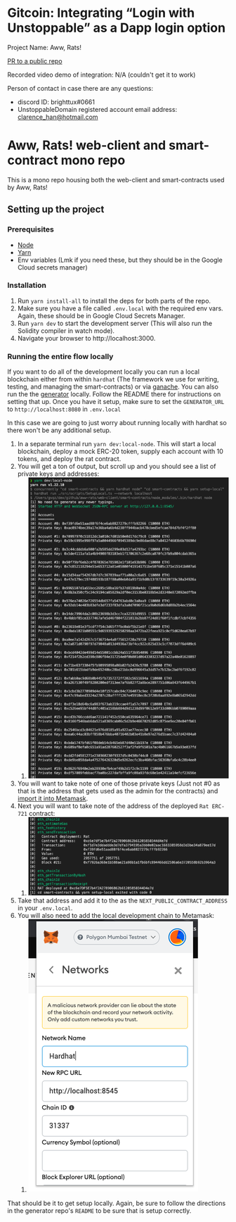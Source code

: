 # Gitcoin: Integrating “Login with Unstoppable” as a Dapp login option

Project Name: Aww, Rats!

[PR to a public repo](https://github.com/ClickPop/aww-rats-client/pull/147)

Recorded video demo of integration: N/A (couldn't get it to work)

Person of contact in case there are any questions:

  * discord ID: brighttux#0661
  * UnstoppableDomain registered account email address: clarence_han@hotmail.com


# Aww, Rats! web-client and smart-contract mono repo

This is a mono repo housing both the web-client and smart-contracts used by Aww, Rats!

## Setting up the project

### Prerequisites

- [Node](https://nodejs.org/en/)
- [Yarn](https://yarnpkg.com/)
- Env variables (Lmk if you need these, but they should be in the Google Cloud secrets manager)

### Installation

1. Run `yarn install-all` to install the deps for both parts of the repo.
2. Make sure you have a file called `.env.local` with the required env vars. Again, these should be in Google Cloud Secrets Manager.
4. Run `yarn dev` to start the development server (This will also run the Solidity compiler in watch mode).
5. Navigate your browser to http://localhost:3000.

### Running the entire flow locally

If you want to do all of the development locally you can run a local blockchain either from within `hardhat` (The framework we use for writing, testing, and managing the smart-contracts) or via [ganache](https://www.trufflesuite.com/ganache). You can also run the the [generator](https://github.com/ClickPop/aww-rats-generator) locally. Follow the README there for instructions on setting that up. Once you have it setup, make sure to set the `GENERATOR_URL` to `http://localhost:8080` in `.env.local`

In this case we are going to just worry about running locally with hardhat so there won't be any additional setup.

1. In a separate terminal run `yarn dev:local-node`. This will start a local blockchain, deploy a mock ERC-20 token, supply each account with 10 tokens, and deploy the rat contract.
2. You will get a ton of output, but scroll up and you should see a list of private keys and addresses:
   1. ![wallet screenshot](wallets.png)
3. You will want to take note of one of those private keys (Just not #0 as that is the address that gets used as the admin for the contracts) and [import it into Metamask](https://metamask.zendesk.com/hc/en-us/articles/360015489331-How-to-import-an-Account).
4. Next you will want to take note of the address of the deployed `Rat ERC-721` contract:
   1. ![rat deployed](rat-deploy.png)
5. Take that address and add it to the as the `NEXT_PUBLIC_CONTRACT_ADDRESS` in your `.env.local`.
6. You will also need to add the local development chain to Metamask:
   1. ![metamask config](metamask.png)

That should be it to get setup locally. Again, be sure to follow the directions in the generator repo's `README` to be sure that is setup correctly.
